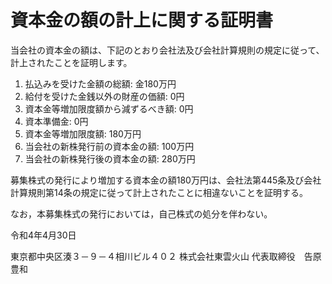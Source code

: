 # 資本金の額の計上に関する証明書

当会社の資本金の額は、下記のとおり会社法及び会社計算規則の規定に従って、計上されたことを証明します。

1. 払込みを受けた金額の総額: 金180万円
2. 給付を受けた金銭以外の財産の価額: 0円
3. 資本金等増加限度額から減ずるべき額: 0円
4. 資本準備金: 0円
5. 資本金等増加限度額: 180万円
6. 当会社の新株発行前の資本金の額: 100万円
7. 当会社の新株発行後の資本金の額: 280万円

募集株式の発行により増加する資本金の額180万円は、会社法第445条及び会社計算規則第14条の規定に従って計上されたことに相違ないことを証明する。

なお，本募集株式の発行においては，自己株式の処分を伴わない。

令和4年4月30日

東京都中央区湊３－９－４相川ビル４０２
株式会社東雲火山
代表取締役　告原豊和
